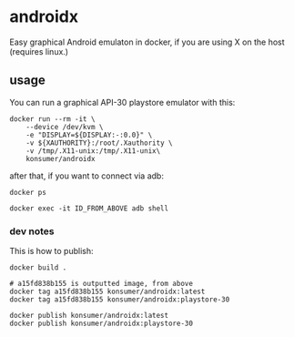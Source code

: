 # androidx

Easy graphical Android emulaton in docker, if you are using X on the host (requires linux.)

## usage

You can run a graphical API-30 playstore emulator with this:

```
docker run --rm -it \
    --device /dev/kvm \
    -e "DISPLAY=${DISPLAY:-:0.0}" \
    -v ${XAUTHORITY}:/root/.Xauthority \
    -v /tmp/.X11-unix:/tmp/.X11-unix\
    konsumer/androidx 
```

after that, if you want to connect via adb:

```
docker ps

docker exec -it ID_FROM_ABOVE adb shell
```

### dev notes

This is how to publish:

```
docker build .

# a15fd838b155 is outputted image, from above
docker tag a15fd838b155 konsumer/androidx:latest
docker tag a15fd838b155 konsumer/androidx:playstore-30

docker publish konsumer/androidx:latest
docker publish konsumer/androidx:playstore-30
```